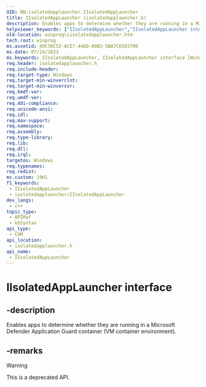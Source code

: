```yaml
---
UID: NN:isolatedapplauncher.IIsolatedAppLauncher
title: IIsolatedAppLauncher (isolatedapplauncher.h)
description: Enables apps to determine whether they are running in a Microsoft Defender Application Guard (MDAG) container (VM container environment).
helpviewer_keywords: ["IIsolatedAppLauncher","IIsolatedAppLauncher interface [Windows API]","IIsolatedAppLauncher interface [Windows API]","described","isolatedapplauncher/IIsolatedAppLauncher","winprog.iisolatedapplauncher"]
old-location: winprog\iisolatedapplauncher.htm
tech.root: winprog
ms.assetid: 49C30C52-ACE7-446D-A9B2-5BA7C6583700
ms.date: 07/24/2023
ms.keywords: IIsolatedAppLauncher, IIsolatedAppLauncher interface [Windows API], IIsolatedAppLauncher interface [Windows API],described, isolatedapplauncher/IIsolatedAppLauncher, winprog.iisolatedapplauncher
req.header: isolatedapplauncher.h
req.include-header: 
req.target-type: Windows
req.target-min-winverclnt: 
req.target-min-winversvr: 
req.kmdf-ver: 
req.umdf-ver: 
req.ddi-compliance: 
req.unicode-ansi: 
req.idl: 
req.max-support: 
req.namespace: 
req.assembly: 
req.type-library: 
req.lib: 
req.dll: 
req.irql: 
targetos: Windows
req.typenames: 
req.redist: 
ms.custom: 19H1
f1_keywords:
 - IIsolatedAppLauncher
 - isolatedapplauncher/IIsolatedAppLauncher
dev_langs:
 - c++
topic_type:
 - APIRef
 - kbSyntax
api_type:
 - COM
api_location:
 - isolatedapplauncher.h
api_name:
 - IIsolatedAppLauncher
---
```


# IIsolatedAppLauncher interface

## -description

Enables apps to determine whether they are running in a Microsoft Defender Application Guard container (VM container environment).

## -remarks

> [!WARNING]
> This is a deprecated API.
